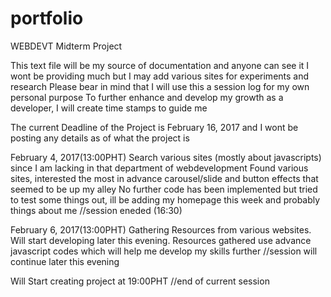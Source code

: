 # portfolio
WEBDEVT Midterm Project

This text file will be my source of documentation and anyone can see it
I wont be providing much but I may add various sites for experiments and research
Please bear in mind that I will use this a session log for my own personal purpose
To further enhance and develop my growth as a developer, I will create time stamps to guide me

The current Deadline of the Project is February 16, 2017 and I wont be posting any details as of what the project is

February 4, 2017(13:00PHT)
Search various sites (mostly about javascripts) since I am lacking in that department of webdevelopment
Found various sites, interested the most in advance carousel/slide and button effects that seemed to be up my alley
No further code has been implemented but tried to test some things out, ill be adding my homepage this week and probably things about me
//session eneded (16:30)

February 6, 2017(13:00PHT)
Gathering Resources from various websites. Will start developing later this evening.
Resources gathered use advance javascript codes which will help me develop my skills further
//session will continue later this evening

Will Start creating project at 19:00PHT
//end of current session
